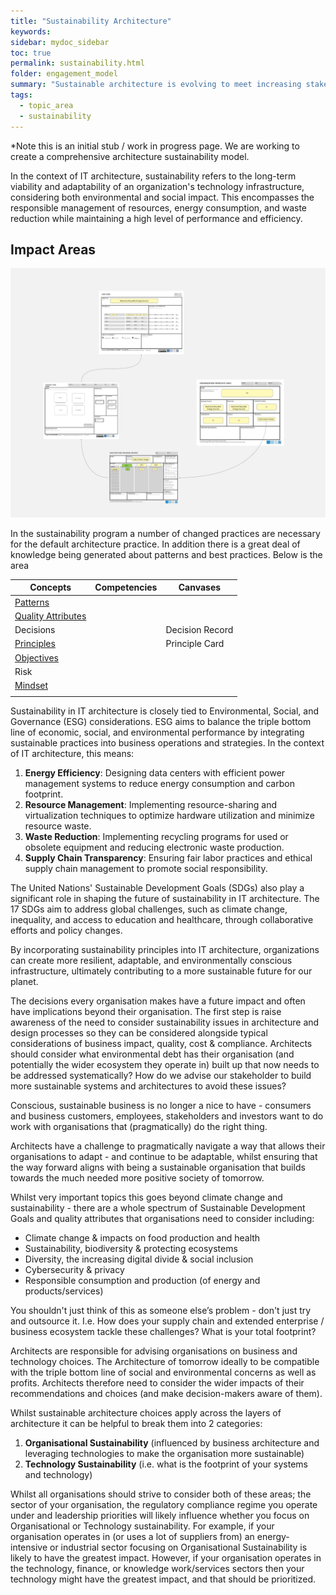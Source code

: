 ```yaml
---
title: "Sustainability Architecture"
keywords: 
sidebar: mydoc_sidebar
toc: true
permalink: sustainability.html
folder: engagement_model
summary: "Sustainable architecture is evolving to meet increasing stakeholder demands and accompanying advances in information technology."
tags: 
  - topic_area
  - sustainability
---
```


*Note this is an initial stub / work in progress page. We are working to create a comprehensive architecture sustainability model.

In the context of IT architecture, sustainability refers to the long-term viability and adaptability of an organization's technology infrastructure, considering both environmental and social impact. This encompasses the responsible management of resources, energy consumption, and waste reduction while maintaining a high level of performance and efficiency.

## Impact Areas

![iasa canvases](media/sustainable_canvases.jpg)

In the sustainability program a number of changed practices are necessary for the default architecture practice. In addition there is a great deal of knowledge being generated about patterns and best practices. Below is the area 

| Concepts                                                                 | Competencies | Canvases        |
| ------------------------------------------------------------------------ | ------------ | --------------- |
| [Patterns](../sustainability/patterns.md)                                |              |                 |
| [Quality Attributes](../sustainability/sustainable_quality_attribute.md) |              |                 |
| Decisions                                                                |              | Decision Record |
| [Principles](../sustainability/sustainable_principle.md)                 |              | Principle Card  |
| [Objectives](../sustainability/objectives.md)                            |              |                 |
| Risk                                                                     |              |                 |
| [Mindset](../sustainability/mindset.md)                                  |              |                 |
|                                                                          |              |                 |

Sustainability in IT architecture is closely tied to Environmental, Social, and Governance (ESG) considerations. ESG aims to balance the triple bottom line of economic, social, and environmental performance by integrating sustainable practices into business operations and strategies. In the context of IT architecture, this means:

1. **Energy Efficiency**: Designing data centers with efficient power management systems to reduce energy consumption and carbon footprint.
2. **Resource Management**: Implementing resource-sharing and virtualization techniques to optimize hardware utilization and minimize resource waste.
3. **Waste Reduction**: Implementing recycling programs for used or obsolete equipment and reducing electronic waste production.
4. **Supply Chain Transparency**: Ensuring fair labor practices and ethical supply chain management to promote social responsibility.

The United Nations' Sustainable Development Goals (SDGs) also play a significant role in shaping the future of sustainability in IT architecture. The 17 SDGs aim to address global challenges, such as climate change, inequality, and access to education and healthcare, through collaborative efforts and policy changes.

By incorporating sustainability principles into IT architecture, organizations can create more resilient, adaptable, and environmentally conscious infrastructure, ultimately contributing to a more sustainable future for our planet.

The decisions every organisation makes  have a future impact and often have implications beyond their organisation. The first step is raise awareness of the need to consider sustainability issues in architecture and design processes so they can be considered alongside typical considerations of business impact, quality, cost & compliance. Architects should consider what environmental debt has their organisation (and potentially the wider ecosystem they operate in) built up that now needs to be addressed systematically? How do we advise our stakeholder to build more sustainable systems and architectures to avoid these issues?

Conscious, sustainable business is no longer a nice to have - consumers and business customers, employees, stakeholders and investors want to do work with organisations that (pragmatically) do the right thing.   

Architects have a challenge to pragmatically navigate a way that allows their organisations to adapt - and continue to be adaptable, whilst ensuring that the way forward aligns with being a sustainable organisation that builds towards the much needed more positive society of tomorrow.

Whilst very important topics this goes beyond climate change and sustainability - there are a whole spectrum of Sustainable Development Goals and quality attributes that organisations need to consider including:

- Climate change & impacts on food production and health
- Sustainability, biodiversity & protecting ecosystems
- Diversity, the increasing digital divide & social inclusion
- Cybersecurity & privacy
- Responsible consumption and production (of energy and products/services)

You shouldn't just think of this as someone else’s problem - don't just try and outsource it. I.e. How does your supply chain and extended enterprise / business ecosystem tackle these challenges? What is your total footprint?

Architects are responsible for advising organisations on business and technology choices. The Architecture of tomorrow ideally  to be compatible with the triple bottom line of social and environmental concerns as well as profits. Architects therefore need to consider the wider impacts of their recommendations and choices (and make decision-makers aware of them).

Whilst sustainable architecture choices apply across the layers of architecture it can be helpful to break them into 2 categories:

1. **Organisational Sustainability** (influenced by business architecture and leveraging technologies to make the organisation more sustainable)
2. **Technology Sustainability** (i.e. what is the footprint of your systems and technology)

Whilst all organisations should strive to consider both of these areas; the sector of your organisation, the regulatory compliance regime you operate under and leadership priorities will likely influence whether you focus on Organisational or Technology sustainability. For example, if your organisation operates in (or uses a lot of suppliers from) an energy-intensive or industrial sector focusing on Organisational Sustainability is likely to have the greatest impact. However, if your organisation operates in the technology, finance, or knowledge work/services sectors then your technology might have the greatest impact, and that should be prioritized.

## 
